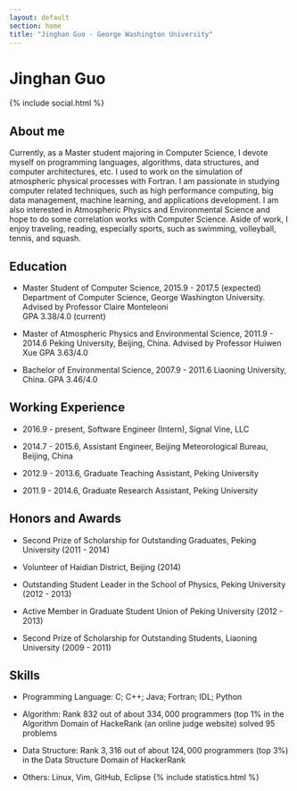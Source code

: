 ```yaml
---
layout: default
section: home
title: "Jinghan Guo - George Washington University"
---
```

<!-- <img src="static/info/profile.jpg" class="img-thumbnail" width="200px" style="float:right; margin-left:30px; margin-top:50px; margin-bottom:10px;"> -->

# Jinghan Guo 
{% include social.html %}


## About me

Currently, as a Master student majoring in Computer Science, I devote myself on programming languages, algorithms, data structures, and computer architectures, etc.
I used to work on the simulation of atmospheric physical processes with Fortran.
I am passionate in studying computer related techniques, such as high performance computing, big data management, machine learning, and applications development. I am also interested in Atmospheric Physics and Environmental Science and hope to do some correlation works with Computer Science. Aside of work, I enjoy traveling, reading, especially sports, such as swimming, volleyball, tennis, and squash.

## Education 

* Master Student of Computer Science, 2015.9 - 2017.5 (expected)<br/>Department of Computer Science, George Washington University.<br/>Advised by Professor Claire Monteleoni<br/>GPA 3.38/4.0 (current)<br/>

* Master of Atmospheric Physics and Environmental Science, 2011.9 - 2014.6
Peking University, Beijing, China.
Advised by Professor Huiwen Xue
GPA 3.63/4.0

* Bachelor of Environmental Science, 2007.9 - 2011.6
Liaoning University, China. 
GPA 3.46/4.0

## Working Experience 

* 2016.9 - present, Software Engineer (Intern),  Signal Vine, LLC

* 2014.7 - 2015.6, Assistant Engineer, Beijing Meteorological Bureau, Beijing, China

* 2012.9 - 2013.6, Graduate Teaching Assistant, Peking University

* 2011.9 - 2014.6, Graduate Research Assistant, Peking University

## Honors and Awards

* Second Prize of Scholarship for Outstanding Graduates, Peking University (2011 - 2014)

* Volunteer of Haidian District, Beijing (2014)

* Outstanding Student Leader in the School of Physics, Peking University (2012 - 2013)

* Active Member in Graduate Student Union of Peking University (2012 - 2013)

* Second Prize of Scholarship for Outstanding Students, Liaoning University (2009 - 2011)

## Skills

* Programming Language: C; C++; Java; Fortran; IDL; Python

* Algorithm: Rank 832 out of about $334,000$ programmers (top 1% in the Algorithm Domain of HackeRank (an online judge website)
solved 95 problems

* Data Structure: Rank $3,316$ out of about $124,000$ programmers (top $3\%$) in the Data Structure Domain of HackerRank

* Others: Linux, Vim, GitHub, Eclipse
{% include statistics.html %}

